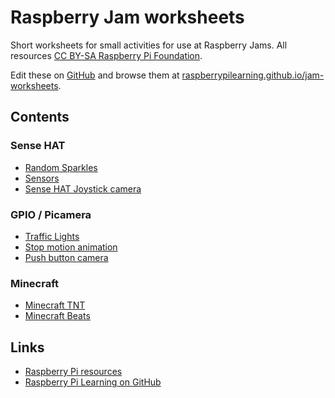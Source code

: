 # Raspberry Jam worksheets

Short worksheets for small activities for use at Raspberry Jams. All resources [CC BY-SA Raspberry Pi Foundation](https://github.com/raspberrypilearning/jam-worksheets/blob/master/LICENCE.md).

Edit these on [GitHub](https://github.com/raspberrypilearning/jam-worksheets) and browse them at [raspberrypilearning.github.io/jam-worksheets](https://raspberrypilearning.github.io/jam-worksheets/).

## Contents

### Sense HAT

- [Random Sparkles](random-sparkles.md)
- [Sensors](sense-hat-sensors.md)
- [Sense HAT Joystick camera](sense-hat-joystick-camera.md)

### GPIO / Picamera

- [Traffic Lights](traffic-lights.md)
- [Stop motion animation](stop-motion-animation.md)
- [Push button camera](push-button-camera.md)

### Minecraft

- [Minecraft TNT](minecraft-tnt.md)
- [Minecraft Beats](minecraft-beats.md)

## Links

- [Raspberry Pi resources](https://www.raspberrypi.org/resources/)
- [Raspberry Pi Learning on GitHub](https://github.com/raspberrypilearning)
